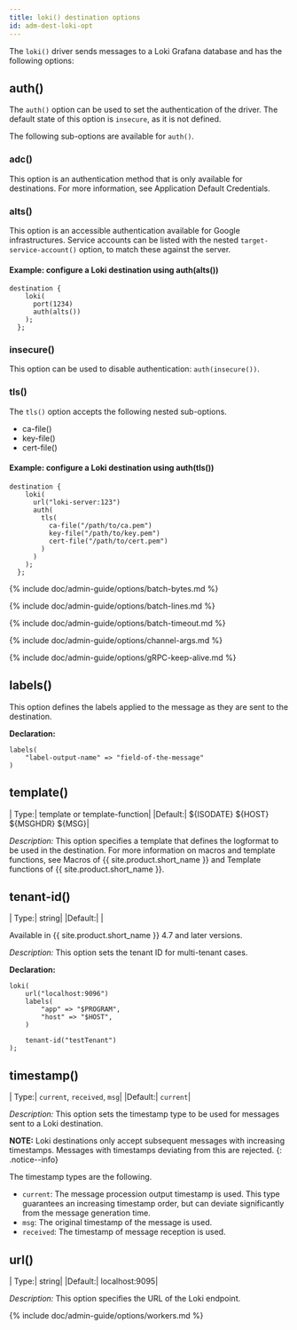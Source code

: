 ```yaml
---
title: loki() destination options
id: adm-dest-loki-opt
---
```


The `loki()` driver sends messages to a Loki Grafana database and has the following options:

## auth()

The `auth()` option can be used to set the authentication of the driver. The default state of this option is `insecure`, as it is not defined.

The following sub-options are available for `auth()`.

### adc()

This option is an authentication method that is only available for destinations. For more information, see Application Default Credentials.

### alts()

This option is an accessible authentication available for Google infrastructures. Service accounts can be listed with the nested `target-service-account()` option, to match these against the server.

#### Example: configure a Loki destination using auth(alts())

```config
destination {
    loki(
      port(1234)
      auth(alts())
    );
  };
```

### insecure()

This option can be used to disable authentication: `auth(insecure())`.

### tls()

The `tls()` option accepts the following nested sub-options.
* ca-file()
* key-file()
* cert-file()

#### Example: configure a Loki destination using auth(tls())

```config
destination {
    loki(
      url("loki-server:123")
      auth(
        tls(
          ca-file("/path/to/ca.pem")
          key-file("/path/to/key.pem")
          cert-file("/path/to/cert.pem")
        )
      )
    );
  };
```

{% include doc/admin-guide/options/batch-bytes.md %}

{% include doc/admin-guide/options/batch-lines.md %}

{% include doc/admin-guide/options/batch-timeout.md %}

{% include doc/admin-guide/options/channel-args.md %}

{% include doc/admin-guide/options/gRPC-keep-alive.md %}

## labels()

This option defines the labels applied to the message as they are sent to the destination.

**Declaration:**

```config
labels(
    "label-output-name" => "field-of-the-message"
)
```

## template()

|   Type:|       template or template-function|
|Default:| ${ISODATE} ${HOST} ${MSGHDR} ${MSG}|

*Description:* This option specifies a template that defines the logformat to be used in the destination. For more information on macros and template functions, see Macros of {{ site.product.short_name }} and Template functions of {{ site.product.short_name }}.

## tenant-id()

|   Type:|     string|
|Default:|           |

Available in {{ site.product.short_name }} 4.7 and later versions.

*Description:* This option sets the tenant ID for multi-tenant cases.

**Declaration:**

```config
loki(
    url("localhost:9096")
    labels(
        "app" => "$PROGRAM",
        "host" => "$HOST",
    )

    tenant-id("testTenant")
);
```

## timestamp()

|   Type:|     `current`, `received`, `msg`|
|Default:|                        `current`|

*Description:* This option sets the timestamp type to be used for messages sent to a Loki destination.

**NOTE:** Loki destinations only accept subsequent messages with increasing timestamps. Messages with timestamps deviating from this are rejected.
{: .notice--info}

The timestamp types are the following.

* `current`: The message procession output timestamp is used. This type guarantees an increasing timestamp order, but can deviate significantly from the message generation time.
* `msg`: The original timestamp of the message is used.
* `received`: The timestamp of message reception is used.

## url()

|   Type:|         string|
|Default:| localhost:9095|

*Description:* This option specifies the URL of the Loki endpoint.

{% include doc/admin-guide/options/workers.md %}

